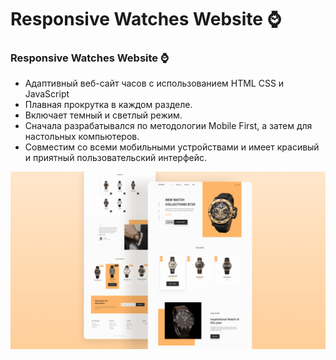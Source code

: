# Responsive Watches Website ⌚
### Responsive Watches Website ⌚

- Адаптивный веб-сайт часов с использованием HTML CSS и JavaScript
- Плавная прокрутка в каждом разделе.
- Включает темный и светлый режим.
- Сначала разрабатывался по методологии Mobile First, а затем для настольных компьютеров.
- Совместим со всеми мобильными устройствами и имеет красивый и приятный пользовательский интерфейс.


![preview img](/preview.png)
